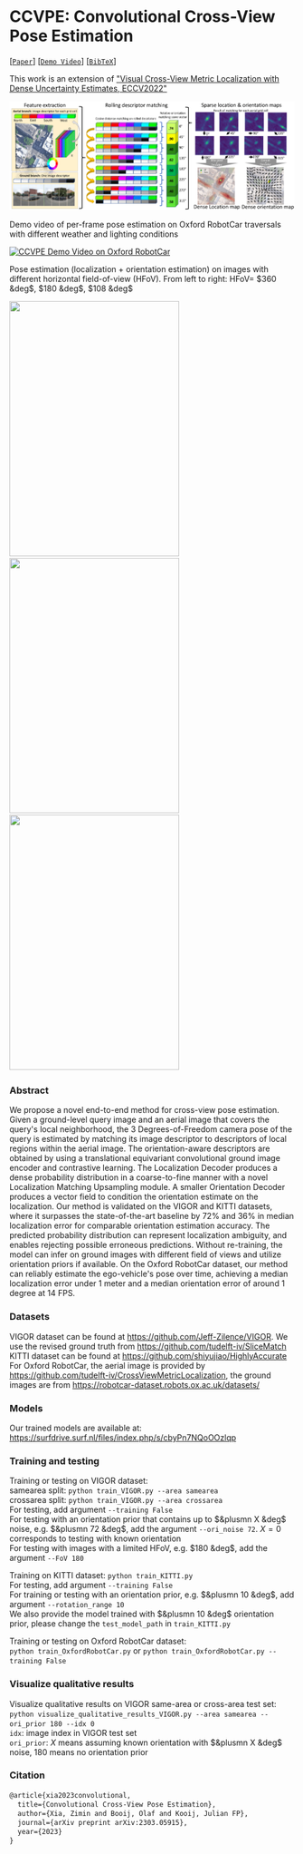 # CCVPE: Convolutional Cross-View Pose Estimation
[[`Paper`](https://arxiv.org/pdf/2303.05915v2.pdf)] [[`Demo Video`](http://www.youtube.com/watch?v=9p7bccGZ82Q)] [[`BibTeX`](#citation)]

This work is an extension of ["Visual Cross-View Metric Localization with Dense Uncertainty Estimates, ECCV2022"](https://github.com/tudelft-iv/CrossViewMetricLocalization)

![](figures/overview.png)

Demo video of per-frame pose estimation on Oxford RobotCar traversals with different weather and lighting conditions

[![CCVPE Demo Video on Oxford RobotCar](http://img.youtube.com/vi/9p7bccGZ82Q/0.jpg)](http://www.youtube.com/watch?v=9p7bccGZ82Q "CCVPE Demo Video on Oxford RobotCar")


Pose estimation (localization + orientation estimation) on images with different horizontal field-of-view (HFoV). From left to right: HFoV= $360 &deg$, $180 &deg$, $108 &deg$

<img src="figures/VIGOR_HFOV360.gif" width="300" height="450"/> <img src="figures/VIGOR_HFOV180.gif" width="300" height="450"/> <img src="figures/VIGOR_HFOV108.gif" width="300" height="450"/>



### Abstract
We propose a novel end-to-end method for cross-view pose estimation. Given a ground-level query image and an aerial image that covers the query's local neighborhood, the 3 Degrees-of-Freedom camera pose of the query is estimated by matching its image descriptor to descriptors of local regions within the aerial image. The orientation-aware descriptors are obtained by using a translational equivariant convolutional ground image encoder and contrastive learning. The Localization Decoder produces a dense probability distribution in a coarse-to-fine manner with a novel Localization Matching Upsampling module. A smaller Orientation Decoder produces a vector field to condition the orientation estimate on the localization. Our method is validated on the VIGOR and KITTI datasets, where it surpasses the state-of-the-art baseline by 72% and 36% in median localization error for comparable orientation estimation accuracy. The predicted probability distribution can represent localization ambiguity, and enables rejecting possible erroneous predictions.
Without re-training, the model can infer on ground images with different field of views and utilize orientation priors if available. On the Oxford RobotCar dataset, our method can reliably estimate the ego-vehicle's pose over time, achieving a median localization error under 1 meter and a median orientation error of around 1 degree at 14 FPS.

### Datasets
VIGOR dataset can be found at https://github.com/Jeff-Zilence/VIGOR.
We use the revised ground truth from https://github.com/tudelft-iv/SliceMatch <br />
KITTI dataset can be found at https://github.com/shiyujiao/HighlyAccurate <br />
For Oxford RobotCar, the aerial image is provided by https://github.com/tudelft-iv/CrossViewMetricLocalization, the ground images are from https://robotcar-dataset.robots.ox.ac.uk/datasets/

### Models
Our trained models are available at: https://surfdrive.surf.nl/files/index.php/s/cbyPn7NQoOOzlqp

### Training and testing
Training or testing on VIGOR dataset: <br />
samearea split: `python train_VIGOR.py --area samearea` <br />
crossarea split: `python train_VIGOR.py --area crossarea` <br />
For testing, add argument `--training False` <br />
For testing with an orientation prior that contains up to $&plusmn X &deg$ noise, e.g. $&plusmn 72 &deg$, add the argument `--ori_noise 72`. $X=0$ corresponds to testing with known orientation <br />
For testing with images with a limited HFoV, e.g. $180 &deg$, add the argument `--FoV 180`

Training on KITTI dataset: `python train_KITTI.py` <br />
For testing, add argument `--training False` <br />
For training or testing with an orientation prior, e.g. $&plusmn 10 &deg$, add argument `--rotation_range 10` <br />
We also provide the model trained with $&plusmn 10 &deg$ orientation prior, please change the `test_model_path` in `train_KITTI.py`

Training or testing on Oxford RobotCar dataset: <br />
`python train_OxfordRobotCar.py` or `python train_OxfordRobotCar.py --training False`

### Visualize qualitative results
Visualize qualitative results on VIGOR same-area or cross-area test set: <br />
`python visualize_qualitative_results_VIGOR.py --area samearea --ori_prior 180 --idx 0` <br />
`idx`: image index in VIGOR test set <br />
`ori_prior`: $X$ means assuming known orientation with $&plusmn X &deg$ noise, $180$ means no orientation prior

### Citation
```
@article{xia2023convolutional,
  title={Convolutional Cross-View Pose Estimation},
  author={Xia, Zimin and Booij, Olaf and Kooij, Julian FP},
  journal={arXiv preprint arXiv:2303.05915},
  year={2023}
}
```
